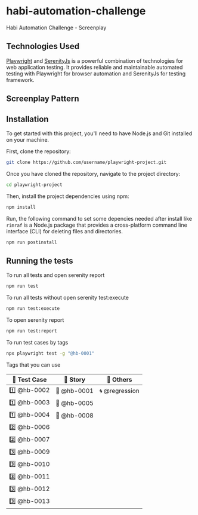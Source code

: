 # habi-automation-challenge

Habi Automation Challenge - Screenplay

## Technologies Used

[Playwright](https://playwright.dev/) and [SerenityJs](https://serenity-js.org/) is a powerful combination of technologies for web application testing. It provides reliable and maintainable automated testing with Playwright for browser automation and SerenityJs for testing framework.

## Screenplay Pattern

## Installation

To get started with this project, you'll need to have Node.js and Git installed on your machine.

First, clone the repository:

```bash
git clone https://github.com/username/playwright-project.git
```

Once you have cloned the repository, navigate to the project directory:

```bash
cd playwright-project
```

Then, install the project dependencies using npm:

```bash
npm install
```

Run, the following command to set some depencies needed after install like `rimraf` is a Node.js package that provides a cross-platform command line interface (CLI) for deleting files and directories.

```bash
npm run postinstall
```

## Running the tests

To run all tests and open serenity report

```bash
npm run test
```

To run all tests without open serenity test:execute

```bash
npm run test:execute
```

To open serenity report

```bash
npm run test:report
```

To run test cases by tags

```bash
npx playwright test -g "@hb-0001"
```

Tags that you can use

| 📘 Test Case | 📗 Story    | 📓 Others      |
| ------------ | ----------- | -------------- |
| 1️⃣ @hb-0002  | 📗 @hb-0001 | 🌀 @regression |
| 1️⃣ @hb-0003  | 📗 @hb-0005 |                |
| 1️⃣ @hb-0004  | 📗 @hb-0008 |                |
| 2️⃣ @hb-0006  |             |                |
| 2️⃣ @hb-0007  |             |                |
| 3️⃣ @hb-0009  |             |                |
| 3️⃣ @hb-0010  |             |                |
| 3️⃣ @hb-0011  |             |                |
| 3️⃣ @hb-0012  |             |                |
| 3️⃣ @hb-0013  |             |                |
